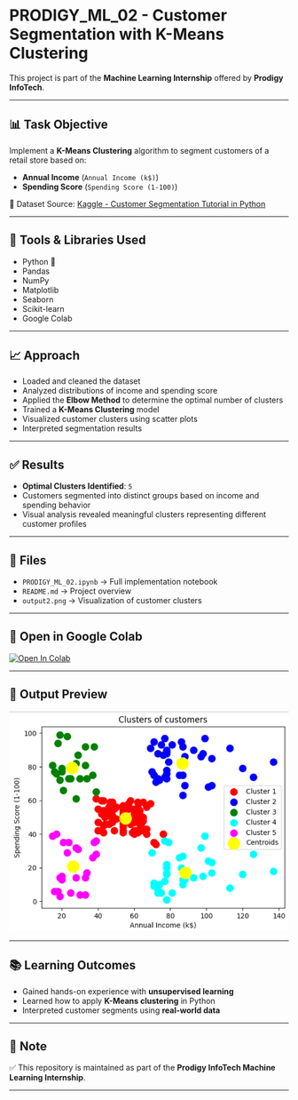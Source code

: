 # PRODIGY_ML_02 - Customer Segmentation with K-Means Clustering

This project is part of the **Machine Learning Internship** offered by **Prodigy InfoTech**.

---

## 📊 Task Objective

Implement a **K-Means Clustering** algorithm to segment customers of a retail store based on:

- **Annual Income** (`Annual Income (k$)`)
- **Spending Score** (`Spending Score (1-100)`)

📌 Dataset Source: [Kaggle - Customer Segmentation Tutorial in Python](https://www.kaggle.com/datasets/vjchoudhary7/customer-segmentation-tutorial-in-python)

---

## 🔧 Tools & Libraries Used

- Python 🐍  
- Pandas  
- NumPy  
- Matplotlib  
- Seaborn  
- Scikit-learn  
- Google Colab

---

## 📈 Approach

- Loaded and cleaned the dataset  
- Analyzed distributions of income and spending score  
- Applied the **Elbow Method** to determine the optimal number of clusters  
- Trained a **K-Means Clustering** model  
- Visualized customer clusters using scatter plots  
- Interpreted segmentation results

---

## ✅ Results

- **Optimal Clusters Identified**: `5`  
- Customers segmented into distinct groups based on income and spending behavior  
- Visual analysis revealed meaningful clusters representing different customer profiles

---

## 📁 Files

- `PRODIGY_ML_02.ipynb` → Full implementation notebook  
- `README.md` → Project overview  
- `output2.png` → Visualization of customer clusters

---

## 🔗 Open in Google Colab

[![Open In Colab](https://colab.research.google.com/assets/colab-badge.svg)](https://colab.research.google.com/github/MiliSharma-1808/PRODIGY_ML_02/blob/main/PRODIGY_ML_02.ipynb)

---

## 🚀 Output Preview

![Customer Clusters](output2.png)

---

## 📚 Learning Outcomes

- Gained hands-on experience with **unsupervised learning**  
- Learned how to apply **K-Means clustering** in Python  
- Interpreted customer segments using **real-world data**

---

## 📝 Note

✅ This repository is maintained as part of the **Prodigy InfoTech Machine Learning Internship**.

---
